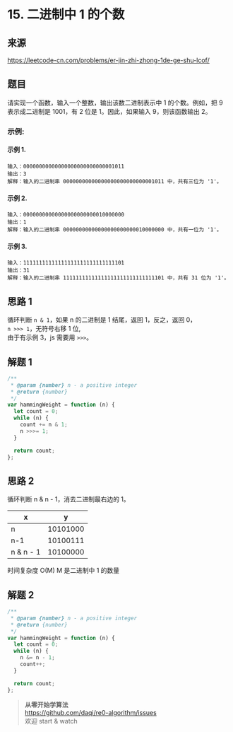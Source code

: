 # 15. 二进制中 1 的个数

## 来源

https://leetcode-cn.com/problems/er-jin-zhi-zhong-1de-ge-shu-lcof/

## 题目

请实现一个函数，输入一个整数，输出该数二进制表示中 1 的个数。例如，把 9  表示成二进制是 1001，有 2 位是 1。因此，如果输入 9，则该函数输出 2。

### 示例:

#### 示例 1.

```
输入：00000000000000000000000000001011
输出：3
解释：输入的二进制串 00000000000000000000000000001011 中，共有三位为 '1'。
```

#### 示例 2.

```
输入：00000000000000000000000010000000
输出：1
解释：输入的二进制串 00000000000000000000000010000000 中，共有一位为 '1'。
```

#### 示例 3.

```
输入：11111111111111111111111111111101
输出：31
解释：输入的二进制串 11111111111111111111111111111101 中，共有 31 位为 '1'。
```

## 思路 1

循环判断
`n & 1`，如果 n 的二进制是 1 结尾，返回 1，反之，返回 0，  
`n >>> 1`，无符号右移 1 位,  
由于有示例 3，js 需要用 `>>>`。

## 解题 1

```js
/**
 * @param {number} n - a positive integer
 * @return {number}
 */
var hammingWeight = function (n) {
  let count = 0;
  while (n) {
    count += n & 1;
    n >>>= 1;
  }

  return count;
};
```

## 思路 2

循环判断
n & n - 1，消去二进制最右边的 1。

| x         | y        |
| --------- | -------- |
| n         | 10101000 |
| n-1       | 10100111 |
| n & n - 1 | 10100000 |

时间复杂度 O(M) M 是二进制中 1 的数量

## 解题 2

```js
/**
 * @param {number} n - a positive integer
 * @return {number}
 */
var hammingWeight = function (n) {
  let count = 0;
  while (n) {
    n &= n - 1;
    count++;
  }

  return count;
};
```

> **从零开始学算法**  
> https://github.com/daqi/re0-algorithm/issues  
> 欢迎 start & watch
